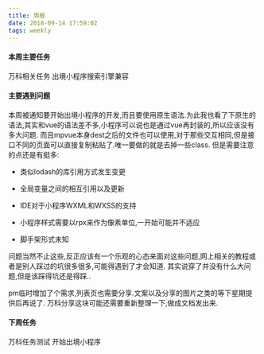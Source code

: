 ```yaml
---
title: 周报
date: 2018-09-14 17:59:02
tags: weekly
---
```


#### 本周主要任务

万科相关任务
出境小程序搜索引擎兼容

#### 主要遇到问题

本周被通知要开始出境小程序的开发,而且要使用原生语法.为此我也看了下原生的语法,其实和vue的语法差不多,小程序可以说也是通过vue再封装的,所以应该没有多大问题.
而且mpvue本身dest之后的文件也可以使用,对于那些交互相同,但是接口不同的页面可以直接复制粘贴了.唯一要做的就是去掉一些class.
但是需要注意的点还是有挺多:

- 类似lodash的库引用方式发生变更

- 全局变量之间的相互引用以及更新

- IDE对于小程序WXML和WXSS的支持
  
- 小程序样式需要以rpx来作为像素单位,一开始可能并不适应
  
- 脚手架形式未知
  
问题当然不止这些,反正应该有一个乐观的心态来面对这些问题,网上相关的教程或者是别人踩过的坑很多很多,可能得遇到了才会知道.
其实说穿了并没有什么大问题,但是该踩得坑还是得踩..

pm临时增加了个需求,列表页也需要分享.文案以及分享的图片之类的等下星期提供后再说了.
万科分享这块可能还需要重新整理一下,做成文档发出来.

#### 下周任务

万科任务测试 开始出境小程序
